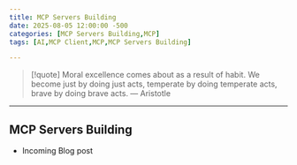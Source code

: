 ```yaml
---
title: MCP Servers Building
date: 2025-08-05 12:00:00 -500
categories: [MCP Servers Building,MCP]
tags: [AI,MCP Client,MCP,MCP Servers Building]

---
```


> [!quote] Moral excellence comes about as a result of habit. We become just by doing just acts, temperate by doing temperate acts, brave by doing brave acts.
> — Aristotle

---

## MCP Servers Building

- Incoming Blog post